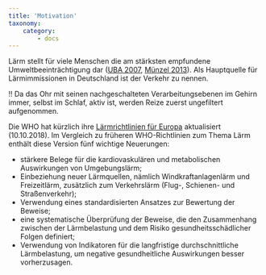 ```yaml
---
title: 'Motivation'
taxonomy:
    category:
        - docs
---
```

Lärm stellt für viele Menschen die am stärksten empfundene Umweltbeeinträchtigung dar ([UBA 2007](https://www.umweltbundesamt.de/publikationen/laerm-unterschaetzte-risiko), [Münzel 2013](https://fluglaerm-koeln-bonn.de/wp-content/uploads/2019/01/Studie-Prof.-Mu%CC%88nzel-Gesundheitsrelevanz-La%CC%88rm.pdf)). Als Hauptquelle für Lärmimmissionen in Deutschland ist der Verkehr zu nennen.

!! Da das Ohr mit seinen nachgeschalteten Verarbeitungsebenen im Gehirn immer, selbst im Schlaf, aktiv ist, werden Reize zuerst ungefiltert aufgenommen.

Die WHO hat kürzlich ihre [Lärmrichtlinien für Europa](http://www.euro.who.int/en/publications/abstracts/environmental-noise-guidelines-for-the-european-region-2018) aktualisiert (10.10.2018). Im Vergleich zu früheren WHO-Richtlinien zum Thema Lärm enthält diese Version fünf wichtige Neuerungen:
* stärkere Belege für die kardiovaskulären und metabolischen Auswirkungen von Umgebungslärm;
* Einbeziehung neuer Lärmquellen, nämlich Windkraftanlagenlärm und Freizeitlärm, zusätzlich zum Verkehrslärm (Flug-, Schienen- und Straßenverkehr);
* Verwendung eines standardisierten Ansatzes zur Bewertung der Beweise;
* eine systematische Überprüfung der Beweise, die den Zusammenhang zwischen der Lärmbelastung und dem Risiko gesundheitsschädlicher Folgen definiert;
* Verwendung von Indikatoren für die langfristige durchschnittliche Lärmbelastung, um negative gesundheitliche Auswirkungen besser vorherzusagen.
